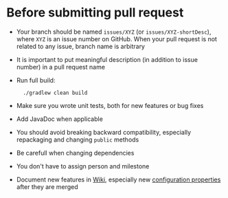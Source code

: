 # Before submitting pull request

* Your branch should be named `issues/XYZ` (or `issues/XYZ-shortDesc`), where `XYZ` is an issue number on GitHub. When your pull request is not related to any issue, branch name is arbitrary
* It is important to put meaningful description (in addition to issue number) in a pull request name
* Run full build:

        ./gradlew clean build

* Make sure you wrote unit tests, both for new features or bug fixes
* Add JavaDoc when applicable
* You should avoid breaking backward compatibility, especially repackaging and changing `public` methods
* Be carefull when changing dependencies
* You don't have to assign person and milestone
* Document new features in [Wiki](https://github.com/4finance/micro-infra-spring/wiki), especially new [configuration properties](https://github.com/4finance/micro-infra-spring/wiki/Configuration) after they are merged
